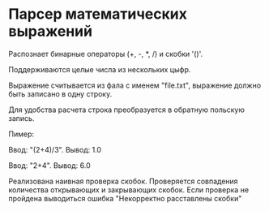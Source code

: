 # Парсер математических выражений

Распознает бинарные операторы (+, -, *, /) и скобки '()'.

Поддерживаются целые числа из нескольких цыфр. 

Выражение считывается из фала с именем "file.txt", выражение должно быть записано в одну строку.

Для удобства расчета строка преобразуется в обратную польскую запись.

Пимер:

Ввод: "(2+4)/3". Вывод: 1.0

Ввод: "2+4". Вывод: 6.0

Реализована наивная проверка скобок. 
Проверяется совпадения количества открывающих и закрывающих скобок. 
Если проверка не пройдена выводиться ошибка "Некорректно расставлены скобки"
